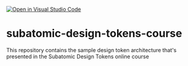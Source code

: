 [![Open in Visual Studio Code](https://classroom.github.com/assets/open-in-vscode-2e0aaae1b6195c2367325f4f02e2d04e9abb55f0b24a779b69b11b9e10269abc.svg)](https://classroom.github.com/online_ide?assignment_repo_id=19117143&assignment_repo_type=AssignmentRepo)
# subatomic-design-tokens-course
This repository contains the sample design token architecture that's presented in the Subatomic Design Tokens online course
